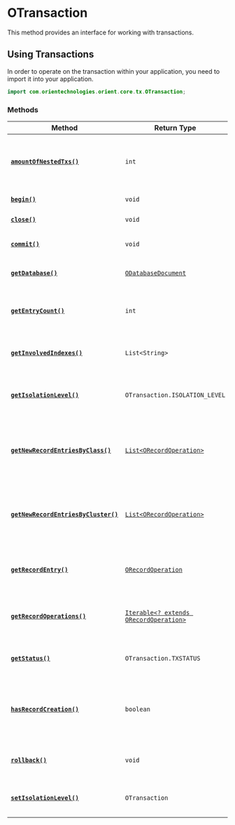 
# OTransaction

This method provides an interface for working with transactions.

## Using Transactions

In order to operate on the transaction within your application, you need to import it into your application.

```java
import com.orientechnologies.orient.core.tx.OTransaction;
```

### Methods

| Method | Return Type | Description |
|---|---|---|
| [**`amountOfNestedTxs()`**](OTransaction/amountOfNestedTxs.md) | `int` | Returns the number of transactions attached to this instance |
| [**`begin()`**](OTransaction/begin.md) | `void` | Initiates the transaction |
| [**`close()`**](OTransaction/close.md) | `void` | Closes the transaction |
| [**`commit()`**](OTransaction/commit.md) | `void` | Commits the transaction |
| [**`getDatabase()`**](OTransaction/getDatabase.md) | [`ODatabaseDocument`](ODatabaseDocument.md) | Retrieves the database |
| [**`getEntryCount()`**](OTransaction/getEntryCount.md) | `int` | Retrieves the number of entries in the transaction |
| [**`getInvolvedIndexes()`**](OTransaction/getInvolvedIndexes.md) | `List<String>` | Retrieves indexes used in the transaction |
| [**`getIsolationLevel()`**](OTransaction/getIsolationLevel.md) | `OTransaction.ISOLATION_LEVEL` | Retrieves the transaction Isolation Level |
| [**`getNewRecordEntriesByClass()`**](OTransaction/getNewRecordEntriesByClass.md) | [`List<ORecordOperation>`](ORecordOperation.md) | Retrieves a list of record operations by [`OClass`](OClass.md) from the transaction |
| [**`getNewRecordEntriesByCluster()`**](OTransaction/getNewRecordEntriesByCluster.md) | [`List<ORecordOperation>`](ORecordOperation.md) | Retrieves a list of record operation by [`OCluster`](OCluster.md) from the transaction |
| [**`getRecordEntry()`**](OTransaction/getRecordEntry.md) | [`ORecordOperation`](ORecordOperation.md) | Retrieves a record operation from the transaction |
| [**`getRecordOperations()`**](OTransaction/getRecordOperations.md) | [`Iterable<? extends ORecordOperation>`](ORecordOperation.md) | Retrieves record operations from the transaction |
| [**`getStatus()`**](OTransaction/getStatus.md) | `OTransaction.TXSTATUS` | Retrieves the transaction status |
| [**`hasRecordCreation()`**](OTransaction/hasRecordCreation.md) | `boolean` | Indicates whether any records were created in the transaction |
| [**`rollback()`**](OTransaction/rollback.md) | `void` | Reverts changes from the transaction |
| [**`setIsolationLevel()`**](OTransaction/setIsolationLevel.md) | `OTransaction` | Sets the transaction Isolation Level |

